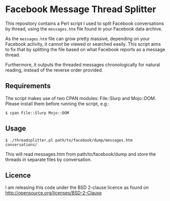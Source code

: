# Facebook Message Thread Splitter

This repository contains a Perl script I used to split Facebook conversations by thread, using the `messages.htm` file found in your Facebook data archive.

As the `messages.htm` file can grow pretty massive, depending on your Facebook activity, it cannot be viewed or searched easily. This script aims to fix that by splitting the file based on what Facebook reports as a message thread.

Furthermore, it outputs the threaded messages chronologically for natural reading, instead of the reverse order provided.

## Requirements

The script makes use of two CPAN modules: File::Slurp and Mojo::DOM. Please install them before running the script, e.g.:
```
$ cpan File::Slurp Mojo::DOM
```

## Usage
```
$ ./threadsplitter.pl path/to/facebook/dump/messages.htm conversations/
```

This will read messages.htm from path/to/facebook/dump and store the threads in separate files by conversation.

## Licence

I am releasing this code under the BSD 2-clause licence as found on http://opensource.org/licenses/BSD-2-Clause
